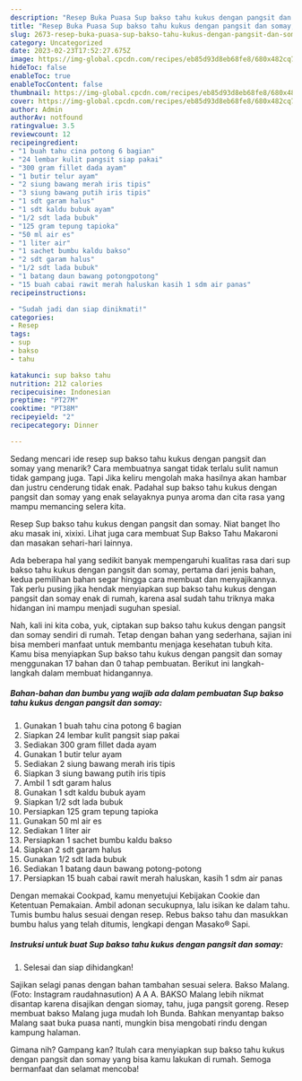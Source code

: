 ```yaml
---
description: "Resep Buka Puasa Sup bakso tahu kukus dengan pangsit dan somay, Bisa Manjain Lidah"
title: "Resep Buka Puasa Sup bakso tahu kukus dengan pangsit dan somay, Bisa Manjain Lidah"
slug: 2673-resep-buka-puasa-sup-bakso-tahu-kukus-dengan-pangsit-dan-somay-bisa-manjain-lidah
category: Uncategorized
date: 2023-02-23T17:52:27.675Z
image: https://img-global.cpcdn.com/recipes/eb85d93d8eb68fe8/680x482cq70/sup-bakso-tahu-kukus-dengan-pangsit-dan-somay-foto-resep-utama.jpg
hideToc: false
enableToc: true
enableTocContent: false
thumbnail: https://img-global.cpcdn.com/recipes/eb85d93d8eb68fe8/680x482cq70/sup-bakso-tahu-kukus-dengan-pangsit-dan-somay-foto-resep-utama.jpg
cover: https://img-global.cpcdn.com/recipes/eb85d93d8eb68fe8/680x482cq70/sup-bakso-tahu-kukus-dengan-pangsit-dan-somay-foto-resep-utama.jpg
author: Admin
authorAv: notfound
ratingvalue: 3.5
reviewcount: 12
recipeingredient:
- "1 buah tahu cina potong 6 bagian"
- "24 lembar kulit pangsit siap pakai"
- "300 gram fillet dada ayam"
- "1 butir telur ayam"
- "2 siung bawang merah iris tipis"
- "3 siung bawang putih iris tipis"
- "1 sdt garam halus"
- "1 sdt kaldu bubuk ayam"
- "1/2 sdt lada bubuk"
- "125 gram tepung tapioka"
- "50 ml air es"
- "1 liter air"
- "1 sachet bumbu kaldu bakso"
- "2 sdt garam halus"
- "1/2 sdt lada bubuk"
- "1 batang daun bawang potongpotong"
- "15 buah cabai rawit merah haluskan kasih 1 sdm air panas"
recipeinstructions:

- "Sudah jadi dan siap dinikmati!"
categories:
- Resep
tags:
- sup
- bakso
- tahu

katakunci: sup bakso tahu 
nutrition: 212 calories
recipecuisine: Indonesian
preptime: "PT27M"
cooktime: "PT38M"
recipeyield: "2"
recipecategory: Dinner

---
```



Sedang mencari ide resep sup bakso tahu kukus dengan pangsit dan somay yang menarik? Cara membuatnya sangat tidak terlalu sulit namun tidak gampang juga. Tapi Jika keliru mengolah maka hasilnya akan hambar dan justru cenderung tidak enak. Padahal sup bakso tahu kukus dengan pangsit dan somay yang enak selayaknya punya aroma dan cita rasa yang mampu memancing selera kita.


Resep Sup bakso tahu kukus dengan pangsit dan somay. Niat banget lho aku masak ini, xixixi. Lihat juga cara membuat Sup Bakso Tahu Makaroni dan masakan sehari-hari lainnya.

Ada beberapa hal yang sedikit banyak mempengaruhi kualitas rasa dari sup bakso tahu kukus dengan pangsit dan somay, pertama dari jenis bahan, kedua pemilihan bahan segar hingga cara membuat dan menyajikannya. Tak perlu pusing jika hendak menyiapkan sup bakso tahu kukus dengan pangsit dan somay enak di rumah, karena asal sudah tahu triknya maka hidangan ini mampu menjadi suguhan spesial.


Nah, kali ini kita coba, yuk, ciptakan sup bakso tahu kukus dengan pangsit dan somay sendiri di rumah. Tetap dengan bahan yang sederhana, sajian ini bisa memberi manfaat untuk membantu menjaga kesehatan tubuh kita. Kamu bisa menyiapkan Sup bakso tahu kukus dengan pangsit dan somay menggunakan 17 bahan dan 0 tahap pembuatan. Berikut ini langkah-langkah dalam membuat hidangannya.

<!--inarticleads1-->

##### Bahan-bahan dan bumbu yang wajib ada dalam pembuatan Sup bakso tahu kukus dengan pangsit dan somay:

1. Gunakan 1 buah tahu cina potong 6 bagian
1. Siapkan 24 lembar kulit pangsit siap pakai
1. Sediakan 300 gram fillet dada ayam
1. Gunakan 1 butir telur ayam
1. Sediakan 2 siung bawang merah iris tipis
1. Siapkan 3 siung bawang putih iris tipis
1. Ambil 1 sdt garam halus
1. Gunakan 1 sdt kaldu bubuk ayam
1. Siapkan 1/2 sdt lada bubuk
1. Persiapkan 125 gram tepung tapioka
1. Gunakan 50 ml air es
1. Sediakan 1 liter air
1. Persiapkan 1 sachet bumbu kaldu bakso
1. Siapkan 2 sdt garam halus
1. Gunakan 1/2 sdt lada bubuk
1. Sediakan 1 batang daun bawang potong-potong
1. Persiapkan 15 buah cabai rawit merah haluskan, kasih 1 sdm air panas


Dengan memakai Cookpad, kamu menyetujui Kebijakan Cookie dan Ketentuan Pemakaian. Ambil adonan secukupnya, lalu isikan ke dalam tahu. Tumis bumbu halus sesuai dengan resep. Rebus bakso tahu dan masukkan bumbu halus yang telah ditumis, lengkapi dengan Masako® Sapi. 

<!--inarticleads2-->

##### Instruksi untuk buat Sup bakso tahu kukus dengan pangsit dan somay:


1. Selesai dan siap dihidangkan!

Sajikan selagi panas dengan bahan tambahan sesuai selera. Bakso Malang. (Foto: Instagram raudahnasution) A A A. BAKSO Malang lebih nikmat disantap karena disajikan dengan siomay, tahu, juga pangsit goreng. Resep membuat bakso Malang juga mudah loh Bunda. Bahkan menyantap bakso Malang saat buka puasa nanti, mungkin bisa mengobati rindu dengan kampung halaman. 

Gimana nih? Gampang kan? Itulah cara menyiapkan sup bakso tahu kukus dengan pangsit dan somay yang bisa kamu lakukan di rumah. Semoga bermanfaat dan selamat mencoba!
